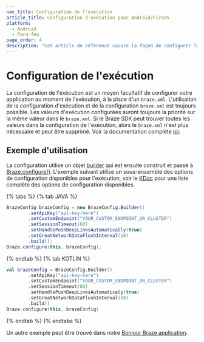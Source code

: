```yaml
---
nav_title: Configuration de l'exécution
article_title: Configuration d'exécution pour Android/FireOS
platform:
  - Android
  - Pare-feu
page_order: 4
description: "Cet article de référence couvre la façon de configurer la configuration de votre application Android."
---
```


# Configuration de l'exécution

La configuration de l'exécution est un moyen facultatif de configurer votre application au moment de l'exécution, à la place d'un `braze.xml`. L'utilisation de la configuration d'exécution et de la configuration `braze.xml` est toujours possible. Les valeurs d'exécution configurées auront toujours la priorité sur la même valeur dans le `braze.xml`. Si le Braze SDK peut trouver toutes les valeurs dans la configuration de l'exécution, alors le `braze.xml` n'est plus nécessaire et peut être supprimé. Voir la documentation complète [ici][1].

## Exemple d'utilisation

La configuration utilise un objet [builder][2] qui est ensuite construit et passé à [Braze.configure()][1]. L'exemple suivant utilise un sous-ensemble des options de configuration disponibles pour l'exécution, voir le [KDoc][1] pour une liste complète des options de configuration disponibles.

{% tabs %}
{% tab JAVA %}

```java
BrazeConfig brazeConfig = new BrazeConfig.Builder()
        .setApiKey("api-key-here")
        .setCustomEndpoint("YOUR_CUSTOM_ENDPOINT_OR_CLUSTER")
        .setSessionTimeout(60)
        .setHandlePushDeepLinksAutomatically(true)
        .setGreatNetworkDataFlushInterval(10)
        .build();
Braze.configure(this, brazeConfig);
```

{% endtab %}
{% tab KOTLIN %}

```kotlin
val brazeConfig = BrazeConfig.Builder()
        .setApiKey("api-key-here")
        .setCustomEndpoint("YOUR_CUSTOM_ENDPOINT_OR_CLUSTER")
        .setSessionTimeout(60)
        .setHandlePushDeepLinksAutomaticaly(true)
        .setGreatNetworkDataFlushInterval(10)
        .build()
Braze.configure(this, brazeConfig)
```

{% endtab %}
{% endtabs %}

Un autre exemple peut être trouvé dans notre [Bonjour Braze application][3].

[1]: https://appboy.github.io/appboy-android-sdk/kdoc/braze-android-sdk/com.appboy/-appboy/configure.html

[1]: https://appboy.github.io/appboy-android-sdk/kdoc/braze-android-sdk/com.appboy/-appboy/configure.html

[1]: https://appboy.github.io/appboy-android-sdk/kdoc/braze-android-sdk/com.appboy/-appboy/configure.html
[2]: https://appboy.github.io/appboy-android-sdk/kdoc/braze-android-sdk/com.braze.configuration/-braze-config/-builder/index.html
[3]: https://github.com/Appboy/appboy-android-sdk/blob/master/samples/hello-braze/src/main/java/com/braze/helloworld/CustomApplication.java
